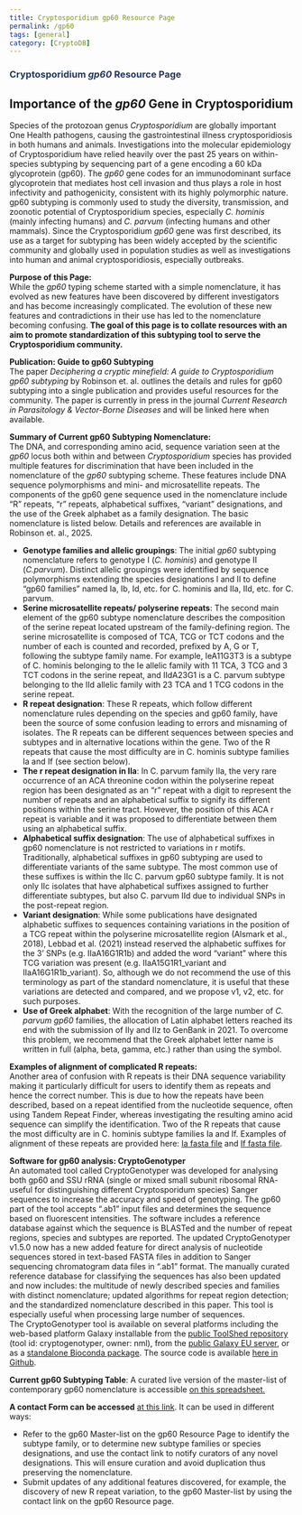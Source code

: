```yaml
---
title: Cryptosporidium gp60 Resource Page
permalink: /gp60
tags: [general]
category: [CryptoDB]
---
```

<style>

div.method-details {
  margin: 2em;
}

h3 {
  color: #213860;
}

</style>

<h3>Cryptosporidium <i>gp60</i> Resource Page</h3>

<div class="static-content"> 

<h2>Importance of the <i>gp60</i> Gene in Cryptosporidium</h2>
<p>Species of the protozoan genus <i>Cryptosporidium</i> are globally important One Health pathogens, causing the gastrointestinal illness cryptosporidiosis in both humans and animals. Investigations into the molecular epidemiology of Cryptosporidium have relied heavily over the past 25 years on within-species subtyping by sequencing part of a gene encoding a 60 kDa glycoprotein (gp60). The <i>gp60</i> gene codes for an immunodominant surface glycoprotein that mediates host cell invasion and thus plays a role in host infectivity and pathogenicity, consistent with its highly polymorphic nature. gp60 subtyping is commonly used to study the diversity, transmission, and zoonotic potential of Cryptosporidium species, especially <i>C. hominis</i> (mainly infecting humans) and <i>C. parvum</i> (infecting humans and other mammals). Since the Cryptosporidium <i>gp60</i> gene was first described, its use as a target for subtyping has been widely accepted by the scientific community and globally used in population studies as well as investigations into human and animal cryptosporidiosis, especially outbreaks.</p>

<p><b>Purpose of this Page:</b> <br>
While the <i>gp60</i> typing scheme started with a simple nomenclature, it has evolved as new features have been discovered by different investigators and has become increasingly complicated. The evolution of these new features and contradictions in their use has led to the nomenclature becoming confusing. <b>The goal of this page is to collate resources with an aim to promote standardization of this subtyping tool to serve the Cryptosporidium community.</b></p>

<p><b>Publication: Guide to gp60 Subtyping</b> <br>
The paper <i>Deciphering a cryptic minefield: A guide to Cryptosporidium gp60 subtyping</i> by Robinson et. al. outlines the details and rules for gp60 subtyping into a single publication and provides useful resources for the community. The paper is currently in press in the journal <i>Current Research in Parasitology & Vector-Borne Diseases</i> and will be linked here when available.</p>

<p><b>Summary of Current gp60 Subtyping Nomenclature:</b> <br>
The DNA, and corresponding amino acid, sequence variation seen at the <i>gp60</i> locus both within and between <i>Cryptosporidium</i> species has provided multiple features for discrimination that have been included in the nomenclature of the <i>gp60</i> subtyping scheme. These features include DNA sequence polymorphisms and mini- and microsatellite repeats. The components of the gp60 gene sequence used in the nomenclature include “R” repeats, “r” repeats, alphabetical suffixes, “variant” designations, and the use of the Greek alphabet as a family designation. The basic nomenclature is listed below. Details and references are available in Robinson et. al., 2025.
       <ul>
        <li><b>Genotype families and allelic groupings</b>: The initial <i>gp60</i> subtyping nomenclature refers to genotype I (<i>C. hominis</i>) and genotype II (<i>C.parvum</i>). Distinct allelic groupings were identified by sequence polymorphisms extending the species designations I and II to define “gp60 families” named Ia, Ib, Id, etc. for C. hominis and IIa, IId, etc. for C. parvum.</li>
        <li><b>Serine microsatellite repeats/ polyserine repeats</b>: The second main element of the gp60 subtype nomenclature describes the composition of the serine repeat located upstream of the family-defining region. The serine microsatellite is composed of TCA, TCG or TCT codons and the number of each is counted and recorded, prefixed by A, G or T, following the subtype family name. For example, IeA11G3T3 is a subtype of C. hominis belonging to the Ie allelic family with 11 TCA, 3 TCG and 3 TCT codons in the serine repeat, and IIdA23G1 is a C. parvum subtype belonging to the IId allelic family with 23 TCA and 1 TCG codons in the serine repeat.</li>
        <li><b>R repeat designation</b>: These R repeats, which follow different nomenclature rules depending on the species and gp60 family, have been the source of some confusion leading to errors and misnaming of isolates. The R repeats can be different sequences between species and subtypes and in alternative locations within the gene. Two of the R repeats that cause the most difficulty are in C. hominis subtype families Ia and If (see section below).</li>
        <li><b>The r repeat designation in IIa</b>: In C. parvum family IIa, the very rare occurrence of an ACA threonine codon within the polyserine repeat region has been designated as an “r” repeat with a digit to represent the number of repeats and an alphabetical suffix to signify its different positions within the serine tract. However, the position of this ACA r repeat is variable and it was proposed to differentiate between them using an alphabetical suffix.</li>
        <li><b>Alphabetical suffix designation</b>: The use of alphabetical suffixes in gp60 nomenclature is not restricted to variations in r motifs. Traditionally, alphabetical suffixes in gp60 subtyping are used to differentiate variants of the same subtype. The most common use of these suffixes is within the IIc C. parvum gp60 subtype family. It is not only IIc isolates that have alphabetical suffixes assigned to further differentiate subtypes, but also C. parvum IId due to individual SNPs in the post-repeat region.</li>
        <li><b>Variant designation</b>: While some publications have designated alphabetic suffixes to sequences containing variations in the position of a TCG repeat within the polyserine microsatellite region (Alsmark et al., 2018), Lebbad et al. (2021) instead reserved the alphabetic suffixes for the 3’ SNPs (e.g. IIaA16G1R1b) and added the word “variant” where this TCG variation was present (e.g. IIaA15G1R1_variant and IIaA16G1R1b_variant). So, although we do not recommend the use of this terminology as part of the standard nomenclature, it is useful that these variations are detected and compared, and we propose v1, v2, etc. for such purposes.</li>
        <li><b>Use of Greek alphabet</b>: With the recognition of the large number of <i>C. parvum gp60</i> families, the allocation of Latin alphabet letters reached its end with the submission of IIy and IIz to GenBank in 2021. To overcome this problem, we recommend that the Greek alphabet letter name is written in full (alpha, beta, gamma, etc.) rather than using the symbol. </li>
        </ul>
</p>

<p><b>Examples of alignment of complicated R repeats:</b> <br>
Another area of confusion with R repeats is their DNA sequence variability making it particularly difficult for users to identify them as repeats and hence the correct number. This is due to how the repeats have been described, based on a repeat identified from the nucleotide sequence, often using Tandem Repeat Finder, whereas investigating the resulting amino acid sequence can simplify the identification. Two of the R repeats that cause the most difficulty are in C. hominis subtype families Ia and If. Examples of alignment of these repeats are provided here: <a target="_blank" href="{{'/documents/gp60_Ia_R_repeat_alignment.fas' | absolute_url}}">Ia fasta file</a> and <a target="_blank" href="{{'/documents/gp60_If_R_repeat_alignment.fas' | absolute_url}}">If fasta file</a>.</p>

<p><b> Software for gp60 analysis: CryptoGenotyper</b> <br>
An automated tool called CryptoGenotyper was developed for analysing both gp60 and SSU rRNA (single or mixed small subunit ribosomal RNA- useful for distinguishing different Cryptosporidum species) Sanger sequences to increase the accuracy and speed of genotyping. The gp60 part of the tool accepts “.ab1” input files and determines the sequence based on fluorescent intensities. The software includes a reference database against which the sequence is BLASTed and the number of repeat regions, species and subtypes are reported. The updated CryptoGenotyper v1.5.0 now has a new added feature for direct analysis of nucleotide sequences stored in text-based FASTA files in addition to Sanger sequencing chromatogram data files in “.ab1” format. The manually curated reference database for classifying the sequences has also been updated and now includes: the multitude of newly described species and families with distinct nomenclature; updated algorithms for repeat region detection; and the standardized nomenclature described in this paper. This tool is especially useful when processing large number of sequences. <br>
The CryptoGenotyper tool is available on several platforms including the web-based platform Galaxy installable from the <a href="https://toolshed.g2.bx.psu.edu/" target="_blank">public ToolShed repository</a> (tool id: cryptogenotyper, owner: nml), from the <a href="https://usegalaxy.eu/root?tool_id=CryptoGenotyper" target="_blank">public Galaxy EU server</a>, or as a <a href="https://anaconda.org/bioconda/cryptogenotyper" target="_blank">standalone Bioconda package</a>. The source code is available <a href="https://github.com/phac-nml/CryptoGenotyper" target="_blank">here in Github</a>.

<p><b>Current gp60 Subtyping Table</b>: A curated live version of the master-list of contemporary gp60 nomenclature is accessible <a href="https://docs.google.com/spreadsheets/d/1jGudi-s34ShrlJxciSpdPd9MgyAx1aFf/edit?usp=sharing&ouid=110551133009250701521&rtpof=true&sd=true" target="_blank">on this spreadsheet.</a></p>

<p><b>A contact Form can be accessed</b> <a href="https://docs.google.com/forms/d/e/1FAIpQLSeUAcedO-I2b5IXXOW4p_iZGsoNkbROXA11_LHtVAJSZ1PTSQ/viewform?usp=header" target="_blank">at this link</a>. It can be used in different ways: 
<ul>
<li>Refer to the gp60 Master-list on the gp60 Resource Page to identify the subtype family, or to determine new subtype families or species designations, and use the contact link to notify curators of any novel designations. This will ensure curation and avoid duplication thus preserving the nomenclature. </li>
<li>Submit updates of any additional features discovered, for example, the discovery of new R repeat variation, to the gp60 Master-list by using the contact link on the gp60 Resource page. </li></p>

